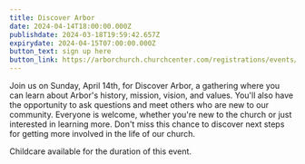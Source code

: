 ```yaml
---
title: Discover Arbor
date: 2024-04-14T18:00:00.000Z
publishdate: 2024-03-18T19:59:42.657Z
expirydate: 2024-04-15T07:00:00.000Z
button_text: sign up here
button_link: https://arborchurch.churchcenter.com/registrations/events/2225655
---
```

Join us on Sunday, April 14th, for Discover Arbor, a gathering where you can learn about Arbor's history, mission, vision, and values. You'll also have the opportunity to ask questions and meet others who are new to our community. Everyone is welcome, whether you're new to the church or just interested in learning more. Don't miss this chance to discover next steps for getting more involved in the life of our church.

Childcare available for the duration of this event.
